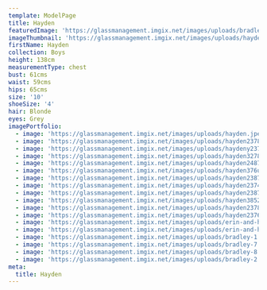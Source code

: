 ```yaml
---
template: ModelPage
title: Hayden
featuredImage: 'https://glassmanagement.imgix.net/images/uploads/bradley-1.jpg'
imageThumbnail: 'https://glassmanagement.imgix.net/images/uploads/hayden327864.jpg'
firstName: Hayden
collection: Boys
height: 138cm
measurementType: chest
bust: 61cms
waist: 59cms
hips: 65cms
size: '10'
shoeSize: '4'
hair: Blonde
eyes: Grey
imagePortfolio:
  - image: 'https://glassmanagement.imgix.net/images/uploads/hayden.jpeg'
  - image: 'https://glassmanagement.imgix.net/images/uploads/hayden237846.jpg'
  - image: 'https://glassmanagement.imgix.net/images/uploads/haydeny23746.jpg'
  - image: 'https://glassmanagement.imgix.net/images/uploads/hayden327864.jpg'
  - image: 'https://glassmanagement.imgix.net/images/uploads/hayden24875672.jpg'
  - image: 'https://glassmanagement.imgix.net/images/uploads/hayden376u5347.jpg'
  - image: 'https://glassmanagement.imgix.net/images/uploads/hayden238746.jpg'
  - image: 'https://glassmanagement.imgix.net/images/uploads/hayden237486-.jpg'
  - image: 'https://glassmanagement.imgix.net/images/uploads/hayden23874627.jpg'
  - image: 'https://glassmanagement.imgix.net/images/uploads/hayden38527638247.jpg'
  - image: 'https://glassmanagement.imgix.net/images/uploads/hayden23784i687.jpg'
  - image: 'https://glassmanagement.imgix.net/images/uploads/hayden2376489.jpg'
  - image: 'https://glassmanagement.imgix.net/images/uploads/erin-and-hayden-1.jpg'
  - image: 'https://glassmanagement.imgix.net/images/uploads/erin-and-hayden.jpg'
  - image: 'https://glassmanagement.imgix.net/images/uploads/bradley-1.jpg'
  - image: 'https://glassmanagement.imgix.net/images/uploads/bradley-7.jpg'
  - image: 'https://glassmanagement.imgix.net/images/uploads/bradley-8.jpg'
  - image: 'https://glassmanagement.imgix.net/images/uploads/bradley-2.jpg'
meta:
  title: Hayden
---
```


